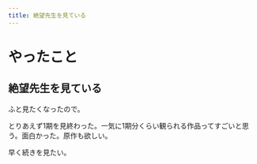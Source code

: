 ```yaml
---
title: 絶望先生を見ている
---
```


# やったこと

## 絶望先生を見ている

ふと見たくなったので。

とりあえず1期を見終わった。一気に1期分くらい観られる作品ってすごいと思う。面白かった。原作も欲しい。

早く続きを見たい。

